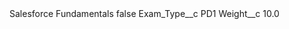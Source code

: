 <?xml version="1.0" encoding="UTF-8"?>
<CustomMetadata xmlns="http://soap.sforce.com/2006/04/metadata" xmlns:xsi="http://www.w3.org/2001/XMLSchema-instance" xmlns:xsd="http://www.w3.org/2001/XMLSchema">
    <label>Salesforce Fundamentals</label>
    <protected>false</protected>
    <values>
        <field>Exam_Type__c</field>
        <value xsi:type="xsd:string">PD1</value>
    </values>
    <values>
        <field>Weight__c</field>
        <value xsi:type="xsd:double">10.0</value>
    </values>
</CustomMetadata>
